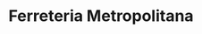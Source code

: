 ---
title: "Ferreteria Metropolitana"
url: /santo-domingo-este/ferreteria-metropolitana/
shop: Eisenwaren
---